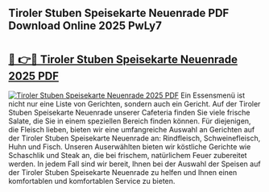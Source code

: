 ## Tiroler Stuben Speisekarte Neuenrade PDF Download Online 2025 PwLy7

# <h2><a href="http://gcaoafc.nevu.top/?p=Tiroler+Stuben+Speisekarte+Neuenrade">🔗 👉🔴 Tiroler Stuben Speisekarte Neuenrade 2025 PDF</a></h2>

[![Tiroler Stuben Speisekarte Neuenrade 2025 PDF](https://i.imgur.com/dBaPXMq.png)](http://gcaoafc.nevu.top/?p=Tiroler+Stuben+Speisekarte+Neuenrade)
Ein Essensmenü ist nicht nur eine Liste von Gerichten, sondern auch ein Gericht. Auf der Tiroler Stuben Speisekarte Neuenrade unserer Cafeteria finden Sie viele frische Salate, die Sie in einem speziellen Bereich finden können. Für diejenigen, die Fleisch lieben, bieten wir eine umfangreiche Auswahl an Gerichten auf der Tiroler Stuben Speisekarte Neuenrade an: Rindfleisch, Schweinefleisch, Huhn und Fisch. Unseren Auserwählten bieten wir köstliche Gerichte wie Schaschlik und Steak an, die bei frischem, natürlichem Feuer zubereitet werden. In jedem Fall sind wir bereit, Ihnen bei der Auswahl der Speisen auf der Tiroler Stuben Speisekarte Neuenrade zu helfen und Ihnen einen komfortablen und komfortablen Service zu bieten.
